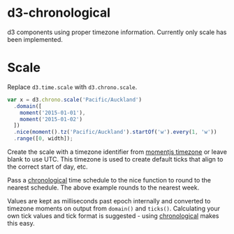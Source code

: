 # d3-chronological
d3 components using proper timezone information. Currently only scale has been implemented.

# Scale
Replace `d3.time.scale` with `d3.chrono.scale`.


```js
var x = d3.chrono.scale('Pacific/Auckland')
  .domain([
    moment('2015-01-01'),
    moment('2015-01-02')
  ])
  .nice(moment().tz('Pacific/Auckland').startOf('w').every(1, 'w'))
  .range([0, width]);
```

Create the scale with a timezone identifier from [momentjs timezone](http://momentjs.com/timezone/) or leave blank to use UTC. This timezone is used to create default ticks that align to the correct start of day, etc.

Pass a [chronological](https://github.com/metocean/chronological) time schedule to the nice function to round to the nearest schedule. The above example rounds to the nearest week.

Values are kept as milliseconds past epoch internally and converted to timezone moments on output from `domain()` and `ticks()`. Calculating your own tick values and tick format is suggested - using [chronological](https://github.com/metocean/chronological) makes this easy.